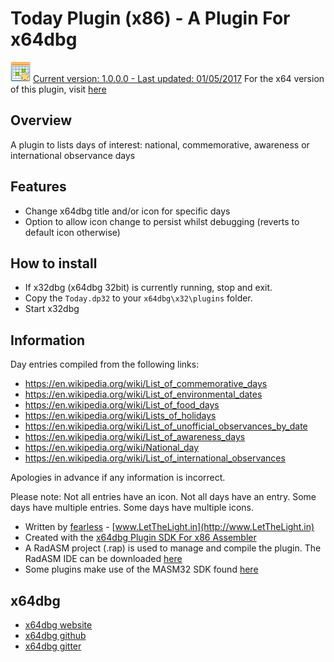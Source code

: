 # Today Plugin (x86) - A Plugin For x64dbg

![](https://github.com/mrfearless/Today-Plugin-x86/blob/master/images/today.png) [Current version: 1.0.0.0 - Last updated: 01/05/2017](https://github.com/mrfearless/Today-Plugin-x86/releases/latest) For the x64 version of this plugin, visit [here](https://github.com/mrfearless/Today-Plugin-x64)

## Overview

A plugin to lists days of interest: national, commemorative, awareness or international observance days

## Features

* Change x64dbg title and/or icon for specific days
* Option to allow icon change to persist whilst debugging (reverts to default icon otherwise)

## How to install

* If x32dbg (x64dbg 32bit) is currently running, stop and exit.
* Copy the `Today.dp32` to your `x64dbg\x32\plugins` folder.
* Start x32dbg

## Information

Day entries compiled from the following links:

* https://en.wikipedia.org/wiki/List_of_commemorative_days
* https://en.wikipedia.org/wiki/List_of_environmental_dates
* https://en.wikipedia.org/wiki/List_of_food_days
* https://en.wikipedia.org/wiki/Lists_of_holidays
* https://en.wikipedia.org/wiki/List_of_unofficial_observances_by_date
* https://en.wikipedia.org/wiki/List_of_awareness_days
* https://en.wikipedia.org/wiki/National_day
* https://en.wikipedia.org/wiki/List_of_international_observances

Apologies in advance if any information is incorrect.

Please note: Not all entries have an icon. Not all days have an entry. Some days have multiple entries. Some days have multiple icons.

* Written by [fearless](https://github.com/mrfearless)  - [www.LetTheLight.in](http://www.LetTheLight.in)
* Created with the [x64dbg Plugin SDK For x86 Assembler](https://github.com/mrfearless/x64dbg-Plugin-SDK-For-x86-Assembler)
* A RadASM project (.rap) is used to manage and compile the plugin. The RadASM IDE can be downloaded [here](http://www.softpedia.com/get/Programming/File-Editors/RadASM.shtml)
* Some plugins make use of the MASM32 SDK found [here](http://www.masm32.com/masmdl.htm)

## x64dbg
* [x64dbg website](http://x64dbg.com)
* [x64dbg github](https://github.com/x64dbg/x64dbg)
* [x64dbg gitter](https://gitter.im/x64dbg/x64dbg)